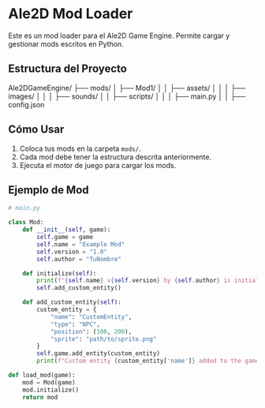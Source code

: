 # Ale2D Mod Loader

Este es un mod loader para el Ale2D Game Engine. Permite cargar y gestionar mods escritos en Python.

## Estructura del Proyecto
Ale2DGameEngine/ ├── mods/ │ ├── Mod1/ │ │ ├── assets/ │ │ │ ├── images/ │ │ │ ├── sounds/ │ │ ├── scripts/ │ │ │ ├── main.py │ │ ├── config.json

## Cómo Usar

1. Coloca tus mods en la carpeta `mods/`.
2. Cada mod debe tener la estructura descrita anteriormente.
3. Ejecuta el motor de juego para cargar los mods.

## Ejemplo de Mod

```python
# main.py

class Mod:
    def __init__(self, game):
        self.game = game
        self.name = "Example Mod"
        self.version = "1.0"
        self.author = "TuNombre"

    def initialize(self):
        print(f"{self.name} v{self.version} by {self.author} is initializing...")
        self.add_custom_entity()

    def add_custom_entity(self):
        custom_entity = {
            "name": "CustomEntity",
            "type": "NPC",
            "position": (100, 200),
            "sprite": "path/to/sprite.png"
        }
        self.game.add_entity(custom_entity)
        print(f"Custom entity {custom_entity['name']} added to the game.")

def load_mod(game):
    mod = Mod(game)
    mod.initialize()
    return mod
